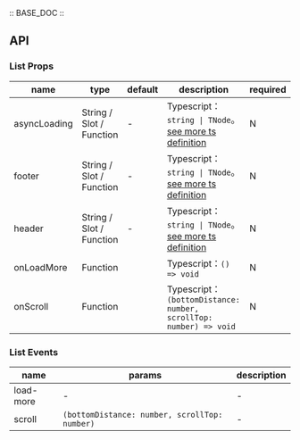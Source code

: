 :: BASE_DOC ::

## API

### List Props

name | type | default | description | required
-- | -- | -- | -- | --
asyncLoading | String / Slot / Function | - | Typescript：`string \| TNode`。[see more ts definition](https://github.com/Tencent/tdesign-mobile-vue/blob/develop/src/common.ts) | N
footer | String / Slot / Function | - | Typescript：`string \| TNode`。[see more ts definition](https://github.com/Tencent/tdesign-mobile-vue/blob/develop/src/common.ts) | N
header | String / Slot / Function | - | Typescript：`string \| TNode`。[see more ts definition](https://github.com/Tencent/tdesign-mobile-vue/blob/develop/src/common.ts) | N
onLoadMore | Function |  | Typescript：`() => void`<br/> | N
onScroll | Function |  | Typescript：`(bottomDistance: number, scrollTop: number) => void`<br/> | N

### List Events

name | params | description
-- | -- | --
load-more | \- | \-
scroll | `(bottomDistance: number, scrollTop: number)` | \-
